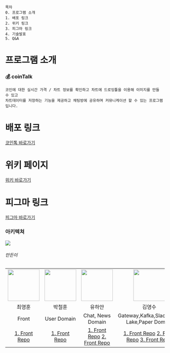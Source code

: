 ```
목차
0. 프로그램 소개
1. 배포 링크
2. 위키 링크
3. 피그마 링크
4. 기술발표
5. Q&A
```
# 프로그램 소개

### 💰 coinTalk
```
코인에 대한 실시간 가격 / 차트 정보를 확인하고 차트에 드로잉툴을 이용해 이미지를 만들 수 있고
차트데이터를 저장하는 기능을 제공하고 채팅방에 공유하며 커뮤니케이션 할 수 있는 프로그램입니다.
```
# 배포 링크

[코인톡 바로가기](https://cointalk.wachsenhaus.com)

# 위키 페이지
[위키 바로가기](https://github.com/dduckddack-coinTalk/coinTalk/wiki)

# 피그마 링크

[피그마 바로가기](https://www.figma.com/proto/ONa4Cdcphe8xCPxzgPSGVV/bitthumb-frontend?page-id=0%3A1&node-id=66%3A1226&viewport=226%2C536%2C0.12&scaling=scale-down&starting-point-node-id=66%3A1226)




### 아키텍쳐
<img src="https://user-images.githubusercontent.com/59411545/169223371-65fcc25a-3274-4737-a1c4-0198980b58d0.png" widht="400px" />


###### 만든이
<table>
    <tr>
        <td align="center">
            <a href="https://github.com/"><img  width="100px" src="https://avatars.githubusercontent.com/u/59411545?v=4" /></a>
        </td>
        <td align="center">
            <a href="https://github.com/"><img  width="100px" src="https://avatars.githubusercontent.com/u/57323359?v=4" /></a>
        </td>
        <td align="center">
            <a href="https://github.com/"><img  width="100px" src="https://avatars.githubusercontent.com/u/73471529?v=4" /></a>
        </td>
        <td align="center">
            <a href="https://github.com/"><img  width="100px" src="https://avatars.githubusercontent.com/u/53042885?v=4" /></a>
        </td>  
    </tr>
    <tr>
        <td align="center">최영훈</td>
        <td align="center">박철훈</td>
        <td align="center">유하얀</td>
        <td align="center">김영수</td>
    </tr>
    <tr>
        <td align="center">Front</td>
        <td align="center">User Domain</td>
        <td align="center">Chat, News Domain</td>
        <td align="center">Gateway,Kafka,Slack,Data Lake,Paper Domain</td>
    </tr>
    <tr>
        <td align="center">
            <a href="https://github.com/dduckddack-coinTalk/front">1. Front Repo</a> 
        </td>
        <td align="center">
            <a href="https://github.com/dduckddack-coinTalk/front">1. Front Repo</a> 
        </td>
        <td align="center">
            <a href="https://github.com/dduckddack-coinTalk/front">1. Front Repo</a> 
            <a href="https://github.com/dduckddack-coinTalk/front">2. Front Repo</a> 
        </td>
        <td align="center">
            <a href="https://github.com/dduckddack-coinTalk/front">1. Front Repo</a> 
            <a href="https://github.com/dduckddack-coinTalk/front">2. Front Repo</a> 
            <a href="https://github.com/dduckddack-coinTalk/front">3. Front Repo</a> 
        </td>
    </tr>
</table>
